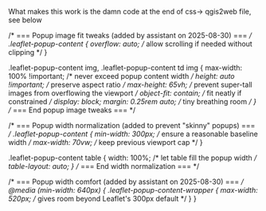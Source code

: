 What makes this work is the damn code at the end of css-> qgis2web file, see below

/* === Popup image fit tweaks (added by assistant on 2025-08-30) === */
.leaflet-popup-content {
  overflow: auto; /* allow scrolling if needed without clipping */
}

.leaflet-popup-content img,
.leaflet-popup-content td img {
  max-width: 100% !important;  /* never exceed popup content width */
  height: auto !important;     /* preserve aspect ratio */
  max-height: 65vh;            /* prevent super-tall images from overflowing the viewport */
  object-fit: contain;         /* fit neatly if constrained */
  display: block;
  margin: 0.25rem auto;        /* tiny breathing room */
}
/* === End popup image tweaks === */


/* === Popup width normalization (added to prevent "skinny" popups) === */
.leaflet-popup-content {
  min-width: 300px;           /* ensure a reasonable baseline width */
  max-width: 70vw;            /* keep previous viewport cap */
}

.leaflet-popup-content table {
  width: 100%;                /* let table fill the popup width */
  table-layout: auto;
}
/* === End width normalization === */


/* === Popup width comfort (added by assistant on 2025-08-30) === */
@media (min-width: 640px) {
  .leaflet-popup-content-wrapper {
    max-width: 520px; /* gives room beyond Leaflet's 300px default */
  }
}
